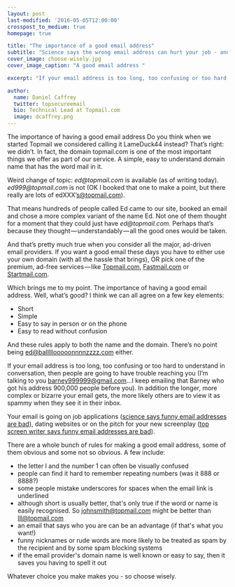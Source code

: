 ```yaml
---
layout: post
last-modified: '2016-05-05T12:00:00'
crosspost_to_medium: true
homepage: true

title: "The importance of a good email address"
subtitle: "Science says the wrong email address can hurt your job - and your love life"
cover_image: choose-wisely.jpg
cover_image_caption: "A good email address "

excerpt: "If your email address is too long, too confusing or too hard to understand in conversation, then people are going to have trouble reaching you...In addition the longer, more complex or bizarre your email gets, the more likely others are to view it as spammy when they see it in their inbox."

author:
  name: Daniel Caffrey
  twitter: topsecureemail
  bio: Technical Lead at Topmail.com
  image: dcaffrey.png  
---
```

The importance of having a good email address Do you think when we started Topmail we considered calling it LameDuck44 instead? That’s right: we didn’t. In fact, the domain topmail.com is one of the most important things we offer as part of our service. A simple, easy to understand domain name that has the word mail in it.

Weird change of topic: _ed@topmail.com_ is available (as of writing today). _ed999@topmail.com_ is not (OK I booked that one to make a point, but there really are lots of edXXX’s@topmail.com).

That means hundreds of people called Ed came to our site, booked an email and chose a more complex variant of the name Ed. Not one of them thought for a moment that they could just have _ed@topmail.com_. Perhaps that’s because they thought — understandably — all the good ones would be taken.

And that’s pretty much true when you consider all the major, ad-driven email providers. If you want a good email these days you have to either use your own domain (with all the hassle that brings), OR pick one of the premium, ad-free services — like [Topmail.com](https://www.topmail.com), [Fastmail.com](https://www.fastmail.com) or [Startmail.com](https://www.startmail.com).

Which brings me to my point. The importance of having a good email address. Well, what’s good? I think we can all agree on a few key elements:

* Short
* Simple
* Easy to say in person or on the phone
* Easy to read without confusion

And these rules apply to both the name and the domain. There’s no point being ed@balllllooooonnnnzzzz.com either.

If your email address is too long, too confusing or too hard to understand in conversation, then people are going to have trouble reaching you (I’m talking to you barney999999@gmail.com…I keep emailing that Barney who got his address 900,000 people before you). In addition the longer, more complex or bizarre your email gets, the more likely others are to view it as spammy when they see it in their inbox.

Your email is going on job applications ([science says funny email addresses are bad](http://www.livescience.com/4407-hip-mail-addresses-bad-resumes.html)), dating websites or on the pitch for your new screenplay ([top screen writer says funny email addresses are bad](http://johnaugust.com/2010/why-email-addresses-matter)).

There are a whole bunch of rules for making a good email address, some of them obvious and some not so obvious. A few include:

* the letter l and the number 1 can often be visually confused
* people can find it hard to remember repeating numbers (was it 888 or 8888?)
* some people mistake underscores for spaces when the email link is underlined
* although short is usually better, that's only true if the word or name is easily recognised. So johnsmith@topmail.com might be better than lll@topmail.com
* an email that says who you are can be an advantage (if that's what you want!)
* funny nicknames or rude words are more likely to be treated as spam by the recipient and by some spam blocking systems
* if the email provider's domain name is well known or easy to say, then it saves you having to spell it out

Whatever choice you make makes you - so choose wisely. 
